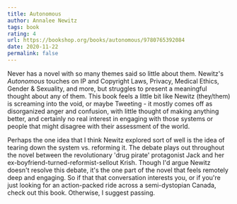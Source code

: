 ```yaml
---
title: Autonomous
author: Annalee Newitz
tags: book
rating: 4
url: https://bookshop.org/books/autonomous/9780765392084
date: 2020-11-22
permalink: false
---
```


Never has a novel with so many themes said so little about them. Newitz's *Autonomous* touches on IP and Copyright Laws, Privacy, Medical Ethics, Gender & Sexuality, and more, but struggles to present a meaningful thought about any of them. This book feels a little bit like Newitz (they/them) is screaming into the void, or maybe Tweeting - it mostly comes off as disorganized anger and confusion, with little thought of making anything better, and certainly no real interest in engaging with those systems or people that might disagree with their assessment of the world. 

Perhaps the one idea that I think Newitz explored sort of well is the idea of tearing down the system vs. reforming it. The debate plays out throughout the novel between the revolutionary 'drug pirate' protagonist Jack and her ex-boyfriend-turned-reformist-sellout Krish. Though I'd argue Newitz doesn't resolve this debate, it's the one part of the novel that feels remotely deep and engaging. So if that that conversation interests you, or if you're just looking for an action-packed ride across a semi-dystopian Canada, check out this book. Otherwise, I suggest passing.
